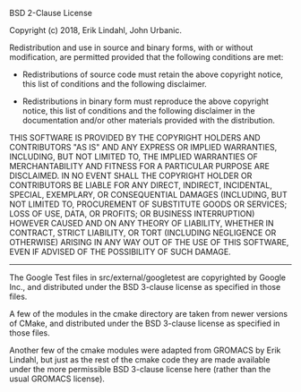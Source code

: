 BSD 2-Clause License

Copyright (c) 2018, Erik Lindahl, John Urbanic.

Redistribution and use in source and binary forms, with or without
modification, are permitted provided that the following conditions are met:

* Redistributions of source code must retain the above copyright notice, this
  list of conditions and the following disclaimer.

* Redistributions in binary form must reproduce the above copyright notice,
  this list of conditions and the following disclaimer in the documentation
  and/or other materials provided with the distribution.

THIS SOFTWARE IS PROVIDED BY THE COPYRIGHT HOLDERS AND CONTRIBUTORS "AS IS"
AND ANY EXPRESS OR IMPLIED WARRANTIES, INCLUDING, BUT NOT LIMITED TO, THE
IMPLIED WARRANTIES OF MERCHANTABILITY AND FITNESS FOR A PARTICULAR PURPOSE ARE
DISCLAIMED. IN NO EVENT SHALL THE COPYRIGHT HOLDER OR CONTRIBUTORS BE LIABLE
FOR ANY DIRECT, INDIRECT, INCIDENTAL, SPECIAL, EXEMPLARY, OR CONSEQUENTIAL
DAMAGES (INCLUDING, BUT NOT LIMITED TO, PROCUREMENT OF SUBSTITUTE GOODS OR
SERVICES; LOSS OF USE, DATA, OR PROFITS; OR BUSINESS INTERRUPTION) HOWEVER
CAUSED AND ON ANY THEORY OF LIABILITY, WHETHER IN CONTRACT, STRICT LIABILITY,
OR TORT (INCLUDING NEGLIGENCE OR OTHERWISE) ARISING IN ANY WAY OUT OF THE USE
OF THIS SOFTWARE, EVEN IF ADVISED OF THE POSSIBILITY OF SUCH DAMAGE.

---------------------------------------------------------------------

The Google Test files in src/external/googletest are copyrighted by Google Inc.,
and distributed under the BSD 3-clause license as specified in those files.

A few of the modules in the cmake directory are taken from newer versions of
CMake, and distributed under the BSD 3-clause license as specified in those files.

Another few of the cmake modules were adapted from GROMACS by Erik Lindahl,
but just as the rest of the cmake code they are made available under the more
permissible BSD 3-clause license here (rather than the usual GROMACS license).

